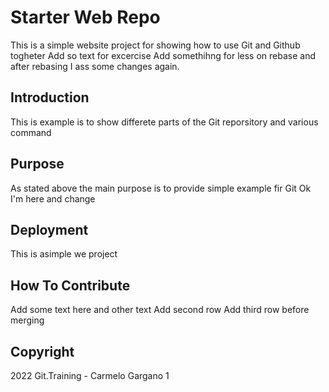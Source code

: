 # Starter Web Repo

This is a simple website project for showing how to use Git and Github togheter
Add so text for excercise
Add somethihng for less on rebase and after rebasing I ass some changes again.

## Introduction

This is example is to show differete parts of the Git reporsitory and various command

## Purpose

As stated above the main purpose is to provide simple example fir Git
Ok I'm here and change

## Deployment

This is asimple we project

## How To Contribute

Add some text here and other text
Add second row
Add third row before merging

## Copyright

2022 Git.Training - Carmelo Gargano 1
